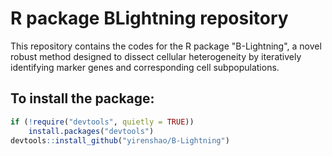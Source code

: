 # R package BLightning repository
This repository contains the codes for the R package "B-Lightning", a novel robust method designed to dissect cellular heterogeneity by iteratively identifying marker genes and corresponding cell subpopulations.

## To install the package:
  
```R
if (!require("devtools", quietly = TRUE))
    install.packages("devtools")
devtools::install_github("yirenshao/B-Lightning")
```

